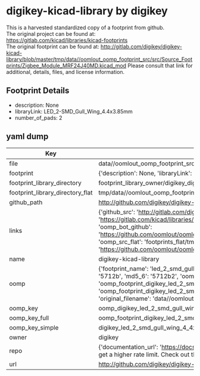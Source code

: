 # digikey-kicad-library by digikey  
This is a harvested standardized copy of a footprint from github.  
The original project can be found at:  
https://gitlab.com/kicad/libraries/kicad-footprints  
The original footprint can be found at:
http://gitlab.com/digikey/digikey-kicad-library/blob/master/tmp/data//oomlout_oomp_footprint_src/src/Source_Footprints/Zigbee_Module_MRF24J40MD.kicad_mod
Please consult that link for additional, details, files, and license information.  
## Footprint Details
* description: None  
* libraryLink: LED_2-SMD_Gull_Wing_4.4x3.85mm  
* number_of_pads: 2  
## yaml dump  
| Key | Value |  
| --- | --- |  
| file | data//oomlout_oomp_footprint_src/digikey-kicad-library/src/Source_Footprints/LED_2-SMD_Gull_Wing_4.4x3.85mm.kicad_mod |  
| footprint | {'description': None, 'libraryLink': 'LED_2-SMD_Gull_Wing_4.4x3.85mm', 'number_of_pads': 2} |  
| footprint_library_directory | footprint_library_owner/digikey_digikey-kicad-library |  
| footprint_library_directory_flat | tmp/data//oomlout_oomp_footprint_src/footprints_flat/digikey_led_2_smd_gull_wing_4_4x3_85mm_led_2_smd_gull_wing_4_4x3_85mm/working |  
| github_path | http://github.com/digikey/digikey-kicad-library/blob/master/tmp/data//oomlout_oomp_footprint_src/src/Source_Footprints/LED_2-SMD_Gull_Wing_4.4x3.85mm.kicad_mod |  
| links | {'github_src': 'http://gitlab.com/digikey/digikey-kicad-library/blob/master/tmp/data//oomlout_oomp_footprint_src/src/Source_Footprints/Zigbee_Module_MRF24J40MD.kicad_mod', 'github_src_repo': 'https://gitlab.com/kicad/libraries/kicad-footprints', 'oomp_bot': 'tmp/data//oomlout_oomp_footprint_src/footprints/digikey_led_2_smd_gull_wing_4_4x3_85mm_led_2_smd_gull_wing_4_4x3_85mm/working', 'oomp_bot_github': 'https://github.com/oomlout/oomlout_oomp_footprint_bot/tree/main/tmp/data//oomlout_oomp_footprint_src/footprints/digikey_led_2_smd_gull_wing_4_4x3_85mm_led_2_smd_gull_wing_4_4x3_85mm/working', 'oomp_src_flat': 'footprints_flat/tmp/data//oomlout_oomp_footprint_src/footprints_flat/digikey_led_2_smd_gull_wing_4_4x3_85mm_led_2_smd_gull_wing_4_4x3_85mm/working', 'oomp_src_flat_github': 'https://github.com/oomlout/oomlout_oomp_footprint_src/tree/main/tmp/data//oomlout_oomp_footprint_src/footprints_flat/digikey_led_2_smd_gull_wing_4_4x3_85mm_led_2_smd_gull_wing_4_4x3_85mm/working'} |  
| name | digikey-kicad-library |  
| oomp | {'footprint_name': 'led_2_smd_gull_wing_4_4x3_85mm', 'library_name': 'led_2_smd_gull_wing_4_4x3_85mm_kicad_mod', 'md5': '5712b2771bd8e0bc382acefe3b3c4a06', 'md5_10': '5712b2771b', 'md5_5': '5712b', 'md5_6': '5712b2', 'oomp_key': 'oomp_digikey_led_2_smd_gull_wing_4_4x3_85mm_led_2_smd_gull_wing_4_4x3_85mm', 'oomp_key_extra': 'oomp_footprint_digikey_led_2_smd_gull_wing_4_4x3_85mm_led_2_smd_gull_wing_4_4x3_85mm', 'oomp_key_full': 'oomp_footprint_digikey_led_2_smd_gull_wing_4_4x3_85mm_led_2_smd_gull_wing_4_4x3_85mm_5712b2', 'oomp_key_simple': 'digikey_led_2_smd_gull_wing_4_4x3_85mm_led_2_smd_gull_wing_4_4x3_85mm', 'original_filename': 'data//oomlout_oomp_footprint_src/digikey-kicad-library/src/Source_Footprints/LED_2-SMD_Gull_Wing_4.4x3.85mm.kicad_mod', 'owner_name': 'digikey'} |  
| oomp_key | oomp_digikey_led_2_smd_gull_wing_4_4x3_85mm_led_2_smd_gull_wing_4_4x3_85mm |  
| oomp_key_full | oomp_footprint_digikey_led_2_smd_gull_wing_4_4x3_85mm_led_2_smd_gull_wing_4_4x3_85mm |  
| oomp_key_simple | digikey_led_2_smd_gull_wing_4_4x3_85mm_led_2_smd_gull_wing_4_4x3_85mm |  
| owner | digikey |  
| repo | {'documentation_url': 'https://docs.github.com/rest/overview/resources-in-the-rest-api#rate-limiting', 'message': "API rate limit exceeded for 84.66.142.224. (But here's the good news: Authenticated requests get a higher rate limit. Check out the documentation for more details.)"} |  
| url | http://github.com/digikey/digikey-kicad-library |  

